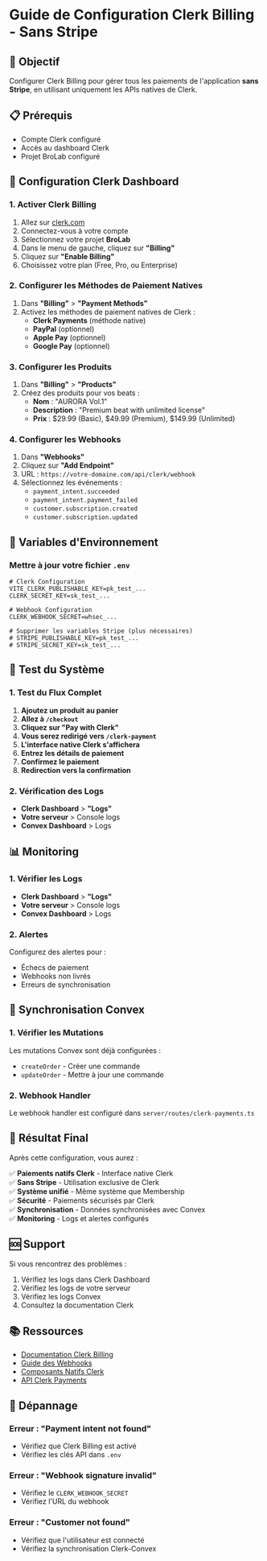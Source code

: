 # Guide de Configuration Clerk Billing - Sans Stripe

## 🎯 Objectif

Configurer Clerk Billing pour gérer tous les paiements de l'application **sans Stripe**, en utilisant uniquement les APIs natives de Clerk.

## 📋 Prérequis

- Compte Clerk configuré
- Accès au dashboard Clerk
- Projet BroLab configuré

## 🔧 Configuration Clerk Dashboard

### 1. Activer Clerk Billing

1. Allez sur [clerk.com](https://clerk.com)
2. Connectez-vous à votre compte
3. Sélectionnez votre projet **BroLab**
4. Dans le menu de gauche, cliquez sur **"Billing"**
5. Cliquez sur **"Enable Billing"**
6. Choisissez votre plan (Free, Pro, ou Enterprise)

### 2. Configurer les Méthodes de Paiement Natives

1. Dans **"Billing"** > **"Payment Methods"**
2. Activez les méthodes de paiement natives de Clerk :
   - **Clerk Payments** (méthode native)
   - **PayPal** (optionnel)
   - **Apple Pay** (optionnel)
   - **Google Pay** (optionnel)

### 3. Configurer les Produits

1. Dans **"Billing"** > **"Products"**
2. Créez des produits pour vos beats :
   - **Nom** : "AURORA Vol.1"
   - **Description** : "Premium beat with unlimited license"
   - **Prix** : $29.99 (Basic), $49.99 (Premium), $149.99 (Unlimited)

### 4. Configurer les Webhooks

1. Dans **"Webhooks"**
2. Cliquez sur **"Add Endpoint"**
3. URL : `https://votre-domaine.com/api/clerk/webhook`
4. Sélectionnez les événements :
   - `payment_intent.succeeded`
   - `payment_intent.payment_failed`
   - `customer.subscription.created`
   - `customer.subscription.updated`

## 🔑 Variables d'Environnement

### Mettre à jour votre fichier `.env`

```env
# Clerk Configuration
VITE_CLERK_PUBLISHABLE_KEY=pk_test_...
CLERK_SECRET_KEY=sk_test_...

# Webhook Configuration
CLERK_WEBHOOK_SECRET=whsec_...

# Supprimer les variables Stripe (plus nécessaires)
# STRIPE_PUBLISHABLE_KEY=pk_test_...
# STRIPE_SECRET_KEY=sk_test_...
```

## 🚀 Test du Système

### 1. Test du Flux Complet

1. **Ajoutez un produit au panier**
2. **Allez à `/checkout`**
3. **Cliquez sur "Pay with Clerk"**
4. **Vous serez redirigé vers `/clerk-payment`**
5. **L'interface native Clerk s'affichera**
6. **Entrez les détails de paiement**
7. **Confirmez le paiement**
8. **Redirection vers la confirmation**

### 2. Vérification des Logs

- **Clerk Dashboard** > **"Logs"**
- **Votre serveur** > Console logs
- **Convex Dashboard** > Logs

## 📊 Monitoring

### 1. Vérifier les Logs

- **Clerk Dashboard** > **"Logs"**
- **Votre serveur** > Console logs
- **Convex Dashboard** > Logs

### 2. Alertes

Configurez des alertes pour :

- Échecs de paiement
- Webhooks non livrés
- Erreurs de synchronisation

## 🔄 Synchronisation Convex

### 1. Vérifier les Mutations

Les mutations Convex sont déjà configurées :

- `createOrder` - Créer une commande
- `updateOrder` - Mettre à jour une commande

### 2. Webhook Handler

Le webhook handler est configuré dans `server/routes/clerk-payments.ts`

## 🎉 Résultat Final

Après cette configuration, vous aurez :

✅ **Paiements natifs Clerk** - Interface native Clerk  
✅ **Sans Stripe** - Utilisation exclusive de Clerk  
✅ **Système unifié** - Même système que Membership  
✅ **Sécurité** - Paiements sécurisés par Clerk  
✅ **Synchronisation** - Données synchronisées avec Convex  
✅ **Monitoring** - Logs et alertes configurés

## 🆘 Support

Si vous rencontrez des problèmes :

1. Vérifiez les logs dans Clerk Dashboard
2. Vérifiez les logs de votre serveur
3. Vérifiez les logs Convex
4. Consultez la documentation Clerk

## 📚 Ressources

- [Documentation Clerk Billing](https://clerk.com/docs/billing)
- [Guide des Webhooks](https://clerk.com/docs/webhooks)
- [Composants Natifs Clerk](https://clerk.com/docs/components)
- [API Clerk Payments](https://clerk.com/docs/reference/backend-api/payment-intents)

## 🔧 Dépannage

### Erreur : "Payment intent not found"

- Vérifiez que Clerk Billing est activé
- Vérifiez les clés API dans `.env`

### Erreur : "Webhook signature invalid"

- Vérifiez le `CLERK_WEBHOOK_SECRET`
- Vérifiez l'URL du webhook

### Erreur : "Customer not found"

- Vérifiez que l'utilisateur est connecté
- Vérifiez la synchronisation Clerk-Convex
